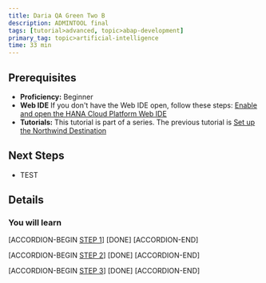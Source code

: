 ```yaml
---
title: Daria QA Green Two B
description: ADMINTOOL final
tags: [tutorial>advanced, topic>abap-development]
primary_tag: topic>artificial-intelligence
time: 33 min
---
```


## Prerequisites  
 - **Proficiency:** Beginner 
 - **Web IDE** If you don't have the Web IDE open, follow these steps: [Enable and open the HANA Cloud Platform Web IDE](https://go.sap.com/developer/tutorials/sapui5-webide-open-webide.html)
 - **Tutorials:** This tutorial is part of a series.  The previous tutorial is [Set up the Northwind Destination](https://go.sap.com/developer/tutorials/hcp-create-destination.html)

## Next Steps
 - TEST
  

## Details
### You will learn  

[ACCORDION-BEGIN [STEP 1](regex1)] 
[DONE] 
[ACCORDION-END]

[ACCORDION-BEGIN [STEP 2](regex)] 
[DONE] 
[ACCORDION-END]

[ACCORDION-BEGIN [STEP 3](rexact-match-precise)] 
[DONE] 
[ACCORDION-END]
